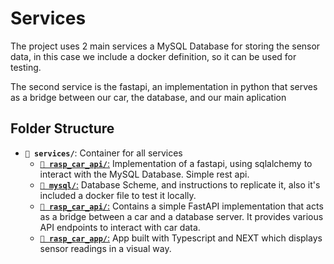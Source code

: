 # Services
The project uses 2 main services a MySQL Database for storing the sensor data, in this case we include a docker definition, so it can be used for testing. 

The second service is the fastapi, an implementation in python that serves as a bridge between our car, the database, and our main aplication

## Folder Structure
- **`📂 services/`**: Container for all services
  -  [**`📂 rasp_car_api/`**:](/services//rasp_car_api/app)
  Implementation of a fastapi, using sqlalchemy to interact with the MySQL Database. Simple rest api. 
  - [**`📂 mysql/`**:](/services/mysql/)
      Database Scheme, and instructions to replicate it, also it's included a docker file to test it locally.
  - [**`📂 rasp_car_api/`**:](/services/rasp_car_api/)
      Contains a simple FastAPI implementation that acts as a bridge between a car and a database server. It provides various API endpoints to interact with car data.
  - [**`📂 rasp_car_app/`**:](/services/rasp_car_app/)
      App built with Typescript and NEXT which displays sensor readings in a visual way.

